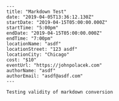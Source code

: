 
    ---
    title: "Markdown Test"
    date: "2019-04-05T13:36:12.130Z"
    startDate: "2019-04-15T05:00:00.000Z"
    startTime: "5:00pm"
    endDate: "2019-04-15T05:00:00.000Z"
    endTime: "7:00pm"
    locationName: "asdf"
    locationStreet: "123 asdf"
    locationCity: "Chicago"
    cost: "$10"
    eventUrl: "https://johnpolacek.com"
    authorName: "asdf"
    authorEmail: "asdf@asdf.com"
    ---

    Testing validity of markdown conversion

  